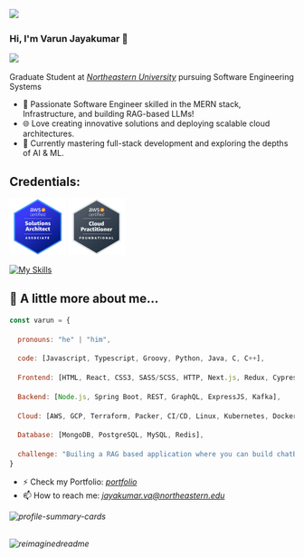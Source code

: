 ![](https://komarev.com/ghpvc/?username=varun-jayakumar)

### Hi, I'm Varun Jayakumar 👋

<a href="https://www.youtube.com/@jvarunbharathi9013"><img src="https://img.shields.io/badge/YouTube-FF0000?style=for-the-badge&logo=youtube&logoColor=white"></img></a>

Graduate Student at <i><a href="https://www.linkedin.com/school/northeastern-university/">Northeastern University</a></i> pursuing Software Engineering Systems

- 🔭 Passionate Software Engineer skilled in the MERN stack, Infrastructure, and building RAG-based LLMs!
- 🌐 Love creating innovative solutions and deploying scalable cloud architectures.
- 🌱 Currently mastering full-stack development and exploring the depths of AI & ML.
<!--- (- 🌱 I'm ) -->

## Credentials:

<a href="https://cp.certmetrics.com/amazon/en/public/verify/credential/da7e9f4ba80b4f4ba1c5460d34a33f51"><img src="aws_sa.png" alt="Alt text" width="100"></a>
<a href="https://cp.certmetrics.com/amazon/en/public/verify/credential/3L0VM36DBJF41032"><img src="aws_cp.png" alt="Alt text" width="100"></a>

[![My Skills](https://skillicons.dev/icons?i=aws,gcp,react,terraform,python,bash,nodejs,py,js,nextjs,mongodb,mysql,linux,cypress&perline=8)](https://skillicons.dev) 



## 🚀 A little more about me...

```javascript
const varun = {

  pronouns: "he" | "him",

  code: [Javascript, Typescript, Groovy, Python, Java, C, C++],

  Frontend: [HTML, React, CSS3, SASS/SCSS, HTTP, Next.js, Redux, Cypress, Jest],

  Backend: [Node.js, Spring Boot, REST, GraphQL, ExpressJS, Kafka],

  Cloud: [AWS, GCP, Terraform, Packer, CI/CD, Linux, Kubernetes, Docker],

  Database: [MongoDB, PostgreSQL, MySQL, Redis],

  challenge: "Builing a RAG based application where you can build chatBots"
}
```

- ⚡ Check my Portfolio: <a href="https://varun-jayakumar-portfolio.netlify.app/"><i>portfolio</i></a>
- 📫 How to reach me: <a href="mailto:jayakumar.va@northeastern.edu?"><i>jayakumar.va@northeastern.edu<i></a>

<!--
**varun-jayakumar/varun-jayakumar** is a ✨ _special_ ✨ repository because its `README.md` (this file) appears on your GitHub profile.

Here are some ideas to get you started:

- 🔭 I’m currently working on MERN stack Projects
- 🌱 I’m currently learning ...
- 👯 I’m looking to collaborate on ...
- 🤔 I’m looking for help with ...
- 💬 Ask me about ...
- 📫 How to reach me: ...
- 😄 Pronouns: ...
- ⚡ Fun fact: ...
-->


![profile-summary-cards](https://github-profile-summary-cards.vercel.app/api/cards/profile-details?username=varun-jayakumar&theme=github_dark)


<br/>
<img src="https://myreadme.vercel.app/api/embed/varun-jayakumar?panels=toprepositories,toplanguages" alt="reimaginedreadme" />

